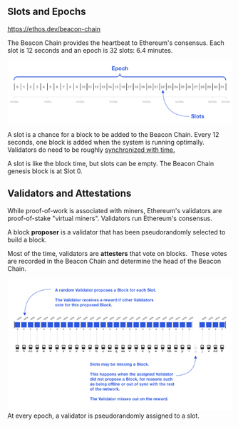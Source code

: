 **Slots and Epochs**
--------------------
https://ethos.dev/beacon-chain

The Beacon Chain provides the heartbeat to Ethereum's consensus. Each slot is 12 seconds and an epoch is 32 slots: 6.4 minutes.

![alt text](image.png)

A slot is a chance for a block to be added to the Beacon Chain. Every 12 seconds, one block is added when the system is running optimally. Validators do need to be roughly [synchronized with time.](https://ethresear.ch/t/network-adjusted-timestamps/4187)

A slot is like the block time, but slots can be empty. The Beacon Chain genesis block is at Slot 0.


**Validators and Attestations**
-------------------------------

While proof-of-work is associated with miners, Ethereum's validators are proof-of-stake "virtual miners". Validators run Ethereum's consensus.

A block **proposer** is a validator that has been pseudorandomly selected to build a block.

Most of the time, validators are **attesters** that vote on blocks.  These votes are recorded in the Beacon Chain and determine the head of the Beacon Chain.

![alt text](image-1.png)
At every epoch, a validator is pseudorandomly assigned to a slot.
